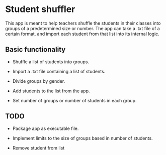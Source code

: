 # Student shuffler

This app is meant to help teachers shuffle the students in their classes into groups of a predetermined size or number. The app can take a .txt file of a certain format, and import each student from that list into its internal logic.

## Basic functionality

* Shuffle a list of students into groups.

* Import a .txt file containing a list of students.

* Divide groups by gender.

* Add students to the list from the app.

* Set number of groups or number of students in each group.
 
 ## TODO

 * Package app as executable file.

 * Implement limits to the size of groups based in number of students.

 * Remove student from list